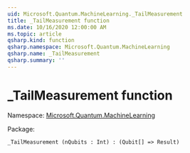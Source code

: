 ```yaml
---
uid: Microsoft.Quantum.MachineLearning._TailMeasurement
title: _TailMeasurement function
ms.date: 10/16/2020 12:00:00 AM
ms.topic: article
qsharp.kind: function
qsharp.namespace: Microsoft.Quantum.MachineLearning
qsharp.name: _TailMeasurement
qsharp.summary: ''
---
```


# _TailMeasurement function

Namespace: [Microsoft.Quantum.MachineLearning](xref:Microsoft.Quantum.MachineLearning)

Package: [](https://nuget.org/packages/)




```Q#
_TailMeasurement (nQubits : Int) : (Qubit[] => Result)
```
